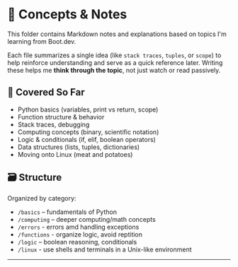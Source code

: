 # 📘 Concepts & Notes

This folder contains Markdown notes and explanations based on topics I'm learning from Boot.dev.

Each file summarizes a single idea (like `stack traces`, `tuples`, or `scope`) to help reinforce understanding and serve as a quick reference later. Writing these helps me **think through the topic**, not just watch or read passively.

## 🧠 Covered So Far

- Python basics (variables, print vs return, scope)
- Function structure & behavior
- Stack traces, debugging
- Computing concepts (binary, scientific notation)
- Logic & conditionals (if, elif, boolean operators)
- Data structures (lists, tuples, dictionaries)
- Moving onto Linux (meat and potatoes)

## 🗃️ Structure

Organized by category:
- `/basics` – fundamentals of Python
- `/computing` – deeper computing/math concepts
- `/errors` - errors amd handling exceptions
- `/functions` - organize logic, avoid reptition
- `/logic` – boolean reasoning, conditionals
- `/linux` - use shells and terminals in a Unix-like environment

---

